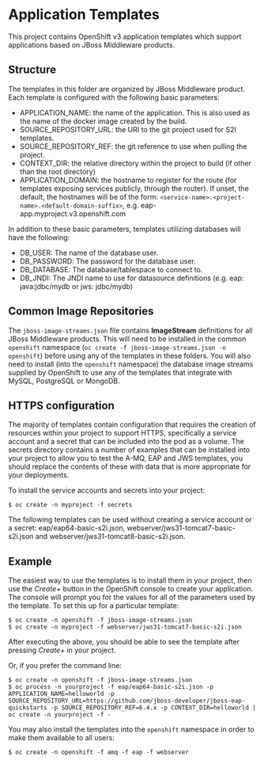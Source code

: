 # Application Templates
This project contains OpenShift v3 application templates which support
applications based on JBoss Middleware products.

## Structure
The templates in this folder are organized by JBoss Middleware product.  Each
template is configured with the following basic parameters:
 * APPLICATION_NAME: the name of the application.  This is also used as the
   name of the docker image created by the build.
 * SOURCE_REPOSITORY_URL: the URI to the git project used for S2I templates.
 * SOURCE_REPOSITORY_REF: the git reference to use when pulling the project.
 * CONTEXT_DIR: the relative directory within the project to build (if other than the root directory)
 * APPLICATION_DOMAIN: the hostname to register for the route (for templates
   exposing services publicly, through the router).  If unset, the default, the hostnames will be of the form: `<service-name>.<project-name>.<default-domain-suffix>`, e.g. eap-app.myproject.v3.openshift.com

In addition to these basic parameters, templates utilizing databases will have
the following:
 * DB_USER: The name of the database user.
 * DB_PASSWORD: The password for the database user.
 * DB_DATABASE: The database/tablespace to connect to.
 * DB_JNDI: The JNDI name to use for datasource definitions (e.g. eap: java:jdbc/mydb or jws: jdbc/mydb)

## Common Image Repositories
The `jboss-image-streams.json` file contains __ImageStream__ definitions for all
JBoss Middleware products.  This will need to be
installed in the common `openshift` namespace (`oc create -f jboss-image-streams.json -n openshift`) before using any of the templates in these folders.  You will also need to install (into the `openshift` namespace) the database image streams supplied by OpenShift to use any of the templates that integrate with MySQL, PostgreSQL or MongoDB.

## HTTPS configuration
The majority of templates contain configuration that requires the creation of resources within your project to support HTTPS, specifically a service account and a secret that can be included into the pod as a volume.  The secrets directory contains a number of examples that can be installed into your project to allow you to test the A-MQ, EAP and JWS templates, you should replace the contents of these with data that is more appropriate for your deployments.

To install the service accounts and secrets into your project:
```
$ oc create -n myproject -f secrets
```

The following templates can be used without creating a service account or a secret: eap/eap64-basic-s2i.json, webserver/jws31-tomcat7-basic-s2i.json and webserver/jws31-tomcat8-basic-s2i.json.

## Example
The easiest way to use the templates is to install them in your project, then use the _Create+_ button in the OpenShift console to create your application.  The console will prompt you for the values for all of the parameters used by the template.  To set this up for a particular template:
```
$ oc create -n openshift -f jboss-image-streams.json
$ oc create -n myproject -f webserver/jws31-tomcat7-basic-s2i.json
```
After executing the above, you should be able to see the template after pressing _Create+_ in your project.

Or, if you prefer the command line:
```
$ oc create -n openshift -f jboss-image-streams.json
$ oc process -n yourproject -f eap/eap64-basic-s2i.json -p APPLICATION_NAME=helloworld -p SOURCE_REPOSITORY_URL=https://github.com/jboss-developer/jboss-eap-quickstarts -p SOURCE_REPOSITORY_REF=6.4.x -p CONTEXT_DIR=helloworld | oc create -n yourproject -f -
```

You may also install the templates into the `openshift` namespace in order to make them
available to all users:
```
$ oc create -n openshift -f amq -f eap -f webserver
```
